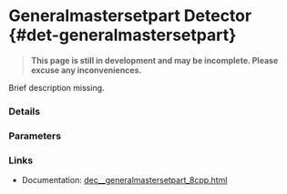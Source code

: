 # Generalmastersetpart Detector {#det-generalmastersetpart}
> **This page is still in development and may be incomplete. Please excuse any inconveniences.**

Brief description missing.

### Details

### Parameters

### Links
 * Documentation: [dec__generalmastersetpart_8cpp.html](dec__generalmastersetpart_8cpp.html)
